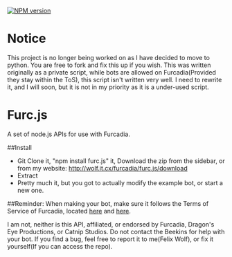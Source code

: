 [![NPM version](https://badge.fury.io/js/furc.js.svg)](http://badge.fury.io/js/furc.js)

Notice
=======
This project is no longer being worked on as I have decided to move to python. You are free to fork and fix this up if you wish.
This was written originally as a private script, while bots are allowed on Furcadia(Provided they stay within the ToS), this script isn't written very well.
I need to rewrite it, and I will soon, but it is not in my priority as it is a under-used script.

Furc.js
=======

A set of node.js APIs for use with Furcadia.

##Install
* Git Clone it, "npm install furc.js" it, Download the zip from the sidebar, or from my website: http://wolf.it.cx/furcadia/furc.js/download
* Extract
* Pretty much it, but you got to actually modify the example bot, or start a new one.

##Reminder:
When making your bot, make sure it follows the Terms of Service of Furcadia, located [here](http://www.furcadia.com/useragreement/) and [here](http://www.furcadia.com/beekins/guardians/rules.html).

I am not, neither is this API, affiliated, or endorsed by Furcadia, Dragon's Eye Productions, or Catnip Studios.
Do not contact the Beekins for help with your bot. If you find a bug, feel free to report it to me(Felix Wolf), or fix it yourself(If you can access the repo).
